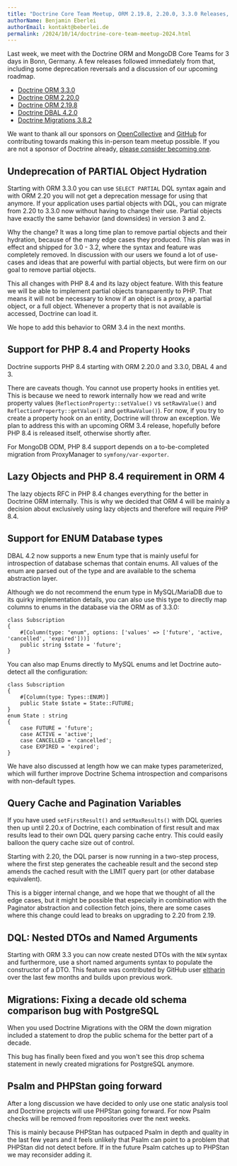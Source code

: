```yaml
---
title: "Doctrine Core Team Meetup, ORM 2.19.8, 2.20.0, 3.3.0 Releases, DBAL 4.2.0"
authorName: Benjamin Eberlei
authorEmail: kontakt@beberlei.de
permalink: /2024/10/14/doctrine-core-team-meetup-2024.html
---
```


Last week, we meet with the Doctrine ORM and MongoDB Core Teams for 3 days in
Bonn, Germany. A few releases followed immediately from that, including some
deprecation reversals and a discussion of our upcoming roadmap.

* [Doctrine ORM 3.3.0](https://github.com/doctrine/orm/releases/tag/3.3.0)
* [Doctrine ORM 2.20.0](https://github.com/doctrine/orm/releases/tag/2.20.0)
* [Doctrine ORM 2.19.8](https://github.com/doctrine/orm/releases/tag/2.19.8)
* [Doctrine DBAL 4.2.0](https://github.com/doctrine/dbal/releases/tag/4.2.0)
* [Doctrine Migrations 3.8.2](https://github.com/doctrine/migrations/releases/tag/3.8.2)

We want to thank all our sponsors on
[OpenCollective](https://opencollective.com/doctrine) and
[GitHub](https://github.com/sponsors/doctrine) for contributing towards making
this in-person team meetup possible. If you are not a sponsor of Doctrine already,
[please consider becoming one](https://www.doctrine-project.org/sponsorship.html).

## Undeprecation of PARTIAL Object Hydration

Starting with ORM 3.3.0 you can use `SELECT PARTIAL` DQL syntax again and with
ORM 2.20 you will not get a deprecation message for using that anymore. If your
application uses partial objects with DQL, you can migrate from 2.20 to 3.3.0
now without having to change their use. Partial objects have exactly the same
behavior (and downsides) in version 3 and 2.

Why the change? It was a long time plan to remove partial objects and their
hydration, because of the many edge cases they produced. This plan was in
effect and shipped for 3.0 - 3.2, where the syntax and feature was completely
removed. In discussion with our users we found a lot of use-cases and ideas
that are powerful with partial objects, but were firm on our goal to remove
partial objects. 

This all changes with PHP 8.4 and its lazy object feature. With this feature we
will be able to implement partial objects transparently to PHP. That means it
will not be necessary to know if an object is a proxy, a partial object, or a
full object. Whenever a property that is not available is accessed, Doctrine
can load it.

We hope to add this behavior to ORM 3.4 in the next months.

## Support for PHP 8.4 and Property Hooks

Doctrine supports PHP 8.4 starting with ORM 2.20.0 and 3.3.0, DBAL 4 and 3.

There are caveats though. You cannot use property hooks in entities yet. This
is because we need to rework internally how we read and write property values
(`ReflectionProperty::setValue()` vs `setRawValue()` and `ReflectionProperty::getValue()`
and `getRawValue()`). For now, if you try to create a property hook on an entity,
Doctrine will throw an exception. We plan to address this with an upcoming ORM
3.4 release, hopefully before PHP 8.4 is released itself, otherwise shortly
after.

For MongoDB ODM, PHP 8.4 support depends on a to-be-completed migration from
ProxyManager to `symfony/var-exporter`. 

## Lazy Objects and PHP 8.4 requirement in ORM 4

The lazy objects RFC in PHP 8.4 changes everything for the better in Doctrine
ORM internally. This is why we decided that ORM 4 will be mainly a decision
about exclusively using lazy objects and therefore will require PHP 8.4.

## Support for ENUM Database types

DBAL 4.2 now supports a new Enum type that is mainly useful for introspection
of database schemas that contain enums. All values of the enum are parsed out
of the type and are available to the schema abstraction layer.

Although we do not recommend the enum type in MySQL/MariaDB due to its quirky
implementation details, you can also use this type to directly map columns to
enums in the database via the ORM as of 3.3.0:

```
class Subscription
{
    #[Column(type: "enum", options: ['values' => ['future', 'active, 'cancelled', 'expired']))]
    public string $state = 'future';
}
```

You can also map Enums directly to MySQL enums and let Doctrine auto-detect all the configuration:

```
class Subscription
{
    #[Column(type: Types::ENUM)]
    public State $state = State::FUTURE;
}
enum State : string
{
    case FUTURE = 'future';
    case ACTIVE = 'active';
    case CANCELLED = 'cancelled';
    case EXPIRED = 'expired';
}
```

We have also discussed at length how we can make types parameterized, which
will further improve Doctrine Schema introspection and comparisons with
non-default types.

## Query Cache and Pagination Variables

If you have used `setFirstResult()` and `setMaxResults()` with DQL queries then up
until 2.20.x of Doctrine, each combination of first result and max results lead
to their own DQL query parsing cache entry. This could easily balloon the query
cache size out of control.

Starting with 2.20, the DQL parser is now running in a two-step process, where
the first step generates the cacheable result and the second step amends the
cached result with the LIMIT query part (or other database equivalent).

This is a bigger internal change, and we hope that we thought of all the edge
cases, but it might be possible that especially in combination with the
Paginator abstraction and collection fetch joins, there are some cases
where this change could lead to breaks on upgrading to 2.20 from 2.19.

## DQL: Nested DTOs and Named Arguments

Starting with ORM 3.3 you can now create nested DTOs with the `NEW` syntax and
furthermore, use a short named arguments syntax to populate the constructor of
a DTO. This feature was contributed by GitHub user
[eltharin](https://github.com/eltharin) over the last few months and builds
upon previous work.

## Migrations: Fixing a decade old schema comparison bug with PostgreSQL

When you used Doctrine Migrations with the ORM the down migration included a
statement to drop the public schema for the better part of a decade.

This bug has finally been fixed and you won't see this drop schema statement in
newly created migrations for PostgreSQL anymore.

## Psalm and PHPStan going forward

After a long discussion we have decided to only use one static analysis tool
and Doctrine projects will use PHPStan going forward. For now
Psalm checks will be removed from repositories over the next weeks.

This is mainly because PHPStan has outpaced Psalm in depth and quality in the
last few years and it feels unlikely that Psalm can point to a problem that
PHPStan did not detect before. If in the future Psalm catches up to PHPStan we
may reconsider adding it.
